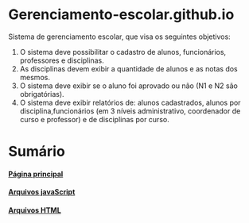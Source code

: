 # Gerenciamento-escolar.github.io

Sistema de gerenciamento escolar, que visa os seguintes objetivos:
1. O sistema deve possibilitar o cadastro de alunos, funcionários, professores e disciplinas.
1. As disciplinas devem exibir a quantidade de alunos e as notas dos mesmos.
2. O sistema deve exibir se o aluno foi aprovado ou não (N1 e N2 são obrigatórias).
3. O sistema deve exibir relatórios de: alunos cadastrados, alunos por disciplina,funcionários (em 3 níveis administrativo,
coordenador de curso e professor) e de disciplinas por curso.

# Sumário

#### [Página principal](https://github.com/Kalebeadv/gerenciamento-escolar.github.io/tree/main/src) 
#### [Arquivos javaScript](https://github.com/Kalebeadv/gerenciamento-escolar.github.io/tree/main/src/js)
#### [Arquivos HTML](https://github.com/Kalebeadv/gerenciamento-escolar.github.io/tree/main/src/html)
